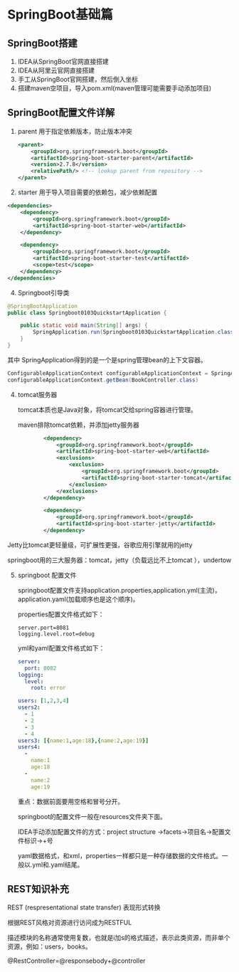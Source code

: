 # SpringBoot基础篇

## SpringBoot搭建

1. IDEA从SpringBoot官网直接搭建 
2. IDEA从阿里云官网直接搭建
3. 手工从SpringBoot官网搭建，然后倒入坐标
4. 搭建maven空项目，导入pom.xml(maven管理可能需要手动添加项目)

## SpringBoot配置文件详解

1. parent 用于指定依赖版本，防止版本冲突

   ```xml
   <parent>
       <groupId>org.springframework.boot</groupId>
       <artifactId>spring-boot-starter-parent</artifactId>
       <version>2.7.8</version>
       <relativePath/> <!-- lookup parent from repository -->
   </parent>
   ```

2.  starter 用于导入项目需要的依赖包，减少依赖配置

   ```xml
   <dependencies>
       <dependency>
           <groupId>org.springframework.boot</groupId>
           <artifactId>spring-boot-starter-web</artifactId>
       </dependency>
   
       <dependency>
           <groupId>org.springframework.boot</groupId>
           <artifactId>spring-boot-starter-test</artifactId>
           <scope>test</scope>
       </dependency>
   </dependencies>
   ```

4. Springboot引导类

```java
@SpringBootApplication
public class Springboot0103QuickstartApplication {

    public static void main(String[] args) {
        SpringApplication.run(Springboot0103QuickstartApplication.class, args);
    }
}
```

  其中 SpringApplication得到的是一个是spring管理bean的上下文容器。

```java
ConfigurableApplicationContext configurableApplicationContext = SpringApplication.run(Springboot0103QuickstartApplication.class, args);
configurableApplicationContext.getBean(BookController.class)
```

4. tomcat服务器

   tomcat本质也是Java对象，将tomcat交给spring容器进行管理。

   maven排除tomcat依赖，并添加jetty服务器

   ```xml
           <dependency>
               <groupId>org.springframework.boot</groupId>
               <artifactId>spring-boot-starter-web</artifactId>
               <exclusions>
                   <exclusion>
                       <groupId>org.springframework.boot</groupId>
                       <artifactId>spring-boot-starter-tomcat</artifactId>
                   </exclusion>
               </exclusions>
           </dependency>
   
           <dependency>
               <groupId>org.springframework.boot</groupId>
               <artifactId>spring-boot-starter-jetty</artifactId>
           </dependency>
   ```

Jetty比tomcat更轻量级，可扩展性更强，谷歌应用引擎就用的jetty

springboot用的三大服务器：tomcat，jetty（负载远比不上tomcat ），undertow

5. springboot 配置文件

   springboot配置文件支持application.properties,application.yml(主流)，application.yaml(加载顺序也是这个顺序)。

   properties配置文件格式如下：

   ```properties
   server.port=8081
   logging.level.root=debug
   ```

   yml和yaml配置文件格式如下：

   ```yml
   server:
     port: 8082
   logging:
     level:
       root: error
   ```

   ```yaml
   users: [1,2,3,4]
   users2:
     - 1
     - 2
     - 3
     - 4
   users3: [{name:1,age:18},{name:2,age:19}]
   users4:
     -
       name:1
       age:18
     -
       name:2
       age:19
   ```
   
   重点：数据前面要用空格和冒号分开。
   
   springboot的配置文件一般在resources文件夹下面。
   
   IDEA手动添加配置文件的方式：project structure ->facets->项目名->配置文件标识->+号
   
   yaml数据格式，和xml，properties一样都只是一种存储数据的文件格式。一般以.yml和.yaml结尾。
   
   

## REST知识补充

REST (respresentational state transfer) 表现形式转换

 根据REST风格对资源进行访问成为RESTFUL

描述模块的名称通常使用复数，也就是i加s的格式描述，表示此类资源，而非单个资源，例如：users，books。 

@RestController=@responsebody+@controller